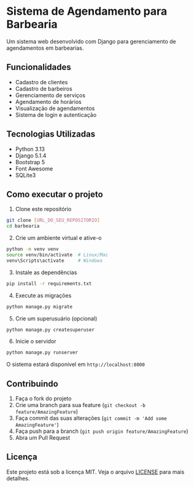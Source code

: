 # Sistema de Agendamento para Barbearia

Um sistema web desenvolvido com Django para gerenciamento de agendamentos em barbearias.

## Funcionalidades

- Cadastro de clientes
- Cadastro de barbeiros
- Gerenciamento de serviços
- Agendamento de horários
- Visualização de agendamentos
- Sistema de login e autenticação

## Tecnologias Utilizadas

- Python 3.13
- Django 5.1.4
- Bootstrap 5
- Font Awesome
- SQLite3

## Como executar o projeto

1. Clone este repositório
```bash
git clone [URL_DO_SEU_REPOSITORIO]
cd barbearia
```

2. Crie um ambiente virtual e ative-o
```bash
python -m venv venv
source venv/bin/activate  # Linux/Mac
venv\Scripts\activate     # Windows
```

3. Instale as dependências
```bash
pip install -r requirements.txt
```

4. Execute as migrações
```bash
python manage.py migrate
```

5. Crie um superusuário (opcional)
```bash
python manage.py createsuperuser
```

6. Inicie o servidor
```bash
python manage.py runserver
```

O sistema estará disponível em `http://localhost:8000`

## Contribuindo

1. Faça o fork do projeto
2. Crie uma branch para sua feature (`git checkout -b feature/AmazingFeature`)
3. Faça commit das suas alterações (`git commit -m 'Add some AmazingFeature'`)
4. Faça push para a branch (`git push origin feature/AmazingFeature`)
5. Abra um Pull Request

## Licença

Este projeto está sob a licença MIT. Veja o arquivo [LICENSE](LICENSE) para mais detalhes. 